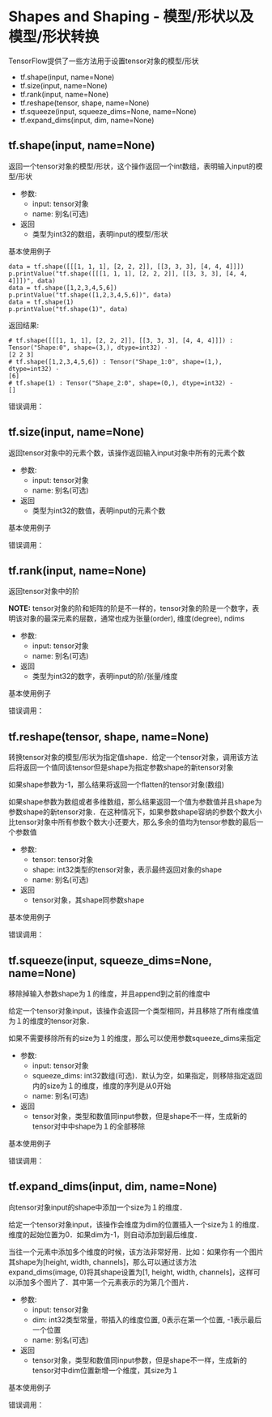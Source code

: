 # Shapes and Shaping - 模型/形状以及模型/形状转换
TensorFlow提供了一些方法用于设置tensor对象的模型/形状
* tf.shape(input, name=None)
* tf.size(input, name=None)
* tf.rank(input, name=None)
* tf.reshape(tensor, shape, name=None)
* tf.squeeze(input, squeeze_dims=None, name=None)
* tf.expand_dims(input, dim, name=None)

## tf.shape(input, name=None)
返回一个tensor对象的模型/形状，这个操作返回一个int数组，表明输入input的模型/形状

* 参数:
  * input: tensor对象
  * name: 别名(可选)
* 返回
  * 类型为int32的数组，表明input的模型/形状

基本使用例子
    
    data = tf.shape([[[1, 1, 1], [2, 2, 2]], [[3, 3, 3], [4, 4, 4]]])
    p.printValue("tf.shape([[[1, 1, 1], [2, 2, 2]], [[3, 3, 3], [4, 4, 4]]])", data)
    data = tf.shape([1,2,3,4,5,6])
    p.printValue("tf.shape([1,2,3,4,5,6])", data)
    data = tf.shape(1)
    p.printValue("tf.shape(1)", data)

返回结果:
    
    # tf.shape([[[1, 1, 1], [2, 2, 2]], [[3, 3, 3], [4, 4, 4]]]) : Tensor("Shape:0", shape=(3,), dtype=int32) - 
    [2 2 3]
    # tf.shape([1,2,3,4,5,6]) : Tensor("Shape_1:0", shape=(1,), dtype=int32) - 
    [6]
    # tf.shape(1) : Tensor("Shape_2:0", shape=(0,), dtype=int32) - 
    []
    
错误调用：
    

## tf.size(input, name=None)
返回tensor对象中的元素个数，该操作返回输入input对象中所有的元素个数

* 参数:
  * input: tensor对象
  * name: 别名(可选)
* 返回
  * 类型为int32的数值，表明input的元素个数

基本使用例子
    
    
错误调用：
    
    

## tf.rank(input, name=None)
返回tensor对象中的阶

**NOTE:** tensor对象的阶和矩阵的阶是不一样的，tensor对象的阶是一个数字，表明该对象的最深元素的层数，通常也成为张量(order), 维度(degree), ndims

* 参数:
  * input: tensor对象
  * name: 别名(可选)
* 返回
  * 类型为int32的数字，表明input的阶/张量/维度

基本使用例子
    
    
错误调用：
    
    

## tf.reshape(tensor, shape, name=None)
转换tensor对象的模型/形状为指定值shape．给定一个tensor对象，调用该方法后将返回一个值同该tensor但是shape为指定参数shape的新tensor对象

如果shape参数为-1，那么结果将返回一个flatten的tensor对象(数组)

如果shape参数为数组或者多维数组，那么结果返回一个值为参数值并且shape为参数shape的新tensor对象．在这种情况下，如果参数shape容纳的参数个数大小
比tensor对象中所有参数个数大小还要大，那么多余的值均为tensor参数的最后一个参数值

* 参数:
  * tensor: tensor对象
  * shape: int32类型的tensor对象，表示最终返回对象的shape
  * name: 别名(可选)
* 返回
  * tensor对象，其shape同参数shape

基本使用例子
    
    
错误调用：
    
    

## tf.squeeze(input, squeeze_dims=None, name=None)
移除掉输入参数shape为１的维度，并且append到之前的维度中

给定一个tensor对象input，该操作会返回一个类型相同，并且移除了所有维度值为１的维度的tensor对象．

如果不需要移除所有的size为１的维度，那么可以使用参数squeeze_dims来指定

* 参数:
  * input: tensor对象
  * squeeze_dims: int32数组(可选)．默认为空，如果指定，则移除指定返回内的size为１的维度，维度的序列是从0开始
  * name: 别名(可选)
* 返回
  * tensor对象，类型和数值同input参数，但是shape不一样，生成新的tensor对中中shape为１的全部移除

基本使用例子
    
    
错误调用：
    
    

## tf.expand_dims(input, dim, name=None)
向tensor对象input的shape中添加一个size为１的维度．

给定一个tensor对象input，该操作会维度为dim的位置插入一个size为１的维度．维度的起始位置为0．如果dim为-1，则自动添加到最后维度．

当往一个元素中添加多个维度的时候，该方法非常好用．比如：如果你有一个图片其shape为[height, width, channels]，那么可以通过该方法expand_dims(image, 0)将其shape设置为[1, height, width, channels]，这样可以添加多个图片了．其中第一个元素表示的为第几个图片．

* 参数:
  * input: tensor对象
  * dim: int32类型常量，带插入的维度位置, 0表示在第一个位置, -1表示最后一个位置
  * name: 别名(可选)
* 返回
  * tensor对象，类型和数值同input参数，但是shape不一样，生成新的tensor对中dim位置新增一个维度，其size为１

基本使用例子
    
    
错误调用：
    
    
